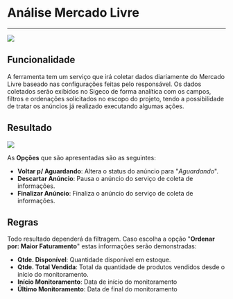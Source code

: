 # Análise Mercado Livre

---

![](http://developers.connectparts.com.br/imagens/analiseMLAnalytics_01.jpg)

## Funcionalidade

A ferramenta tem um serviço que irá coletar dados diariamente do Mercado Livre baseado nas configurações feitas pelo responsável. Os dados coletados serão exibidos no Sigeco de forma analítica com os campos, filtros e ordenações solicitados no escopo do projeto, tendo a possibilidade de tratar os anúncios já realizado executando algumas ações.

## Resultado

![](http://developers.connectparts.com.br/imagens/analiseMLAnalytics_02.jpg)

As **Opções** que são apresentadas são as seguintes:

* **Voltar p/ Aguardando**: Altera o status do anúncio para "_Aguardando_".
* **Descartar Anúncio**: Pausa o anúncio do serviço de coleta de informações.
* **Finalizar Anúncio**: Finaliza o anúncio do serviço de coleta de informações.

## Regras

Todo resultado dependerá da filtragem. Caso escolha a opção "**Ordenar por: Maior Faturamento**" estas informações serão demonstradas: 
* **Qtde. Disponível**: Quantidade disponível em estoque.
* **Qtde. Total Vendida**: Total da quantidade de produtos vendidos desde o início do monitoramento.
* **Início Monitoramento**: Data de início do monitoramento
* **Último Monitoramento**: Data de final do monitoramento



